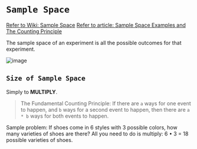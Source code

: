 # `Sample Space`

[Refer to Wiki: Sample Space](https://www.wikiwand.com/en/Sample_space)
[Refer to article: Sample Space Examples and The Counting Principle](http://www.statisticshowto.com/sample-space/)

The sample space of an experiment is all the possible outcomes for that experiment. 

![image](https://user-images.githubusercontent.com/14041622/44769435-2d1bad00-ab97-11e8-84cb-fcf0e4ae4503.png)


## `Size of Sample Space`

Simply to **MULTIPLY**.

> The Fundamental Counting Principle: If there are `a` ways for one event to happen, and `b` ways for a second event to happen, then there are `a * b` ways for both events to happen.

Sample problem: If shoes come in 6 styles with 3 possible colors, how many varieties of shoes are there?
All you need to do is multiply: 6 • 3 = 18 possible varieties of shoes.